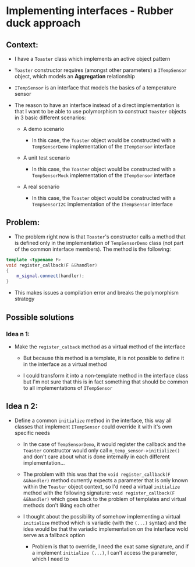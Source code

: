 # Implementing interfaces - Rubber duck approach


## Context:


- I have a `Toaster` class which implements an active object pattern

- `Toaster` constructor requires (amongst other parameters) a `ITempSensor` object, which models an **Aggregation** relationship

- `ITempSensor` is an interface that models the basics of a temperature sensor

- The reason to have an interface instead of a direct implementation is that I want to be able to use polymorphism to construct `Toaster` objects in 3 basic different scenarios:

    - A demo scenario

        - In this case, the `Toaster` object would be constructed with a `TempSensorDemo` implementation of the `ITempSensor` interface

    - A unit test scenario

        - In this case, the `Toaster` object would be constructed with a `TempSensorMock` implementation of the `ITempSensor` interface

    - A real scenario

        - In this case, the `Toaster` object would be constructed with a `TempSensorI2C` implementation of the `ITempSensor` interface

## Problem:


- The problem right now is that `Toaster`'s constructor calls a method that is defined only in the implementation of `TempSensorDemo` class (not part of the common interface members). The method is the following:
```C++
template <typename F>
void register_callback(F &&handler)
{
    m_signal.connect(handler);
}
```

- This makes issues a compilation error and breaks the polymorphism strategy

## Possible solutions

### Idea n 1:

- Make the `register_calback` method as a virtual method of the interface

    - But because this method is a template, it is not possible to define it in the interface as a virtual method

    - I could transform it into a non-template method in the interface class but I'm not sure that this is in fact something that should be common to all implementations of `ITempSensor`

## Idea n 2:

- Define a common `initialize` method in the interface, this way all classes that implement `ITempSensor` could override it with it's own specific needs

    - In the case of `TempSensorDemo`, it would register the callback and the `Toaster` constructor would only call `m_temp_sensor->initialize()` and don't care about what is done internally in each different implementation...

    - The problem with this was that the `void register_callback(F &&handler)` method currently expects a parameter that is only known within the `Toaster` object context, so I'd need a virtual `initialize` method with the following signature: `void register_callback(F &&handler)` which goes back to the problem of templates and virtual methods don't liking each other

    - I thought about the possibility of somehow implementing a virtual `initialize` method which is variadic (with the `(...)` syntax) and the idea would be that the variadic implementation on the interface wold serve as a fallback option

        - Problem is that to override, I need the exat same signature, and if a implement `initialize (...)`, I can't access the parameter, which I need to